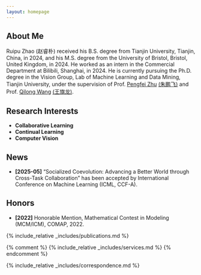 ```yaml
---
layout: homepage
---
```


## About Me

Ruipu Zhao (赵睿朴) received his B.S. degree from Tianjin University, Tianjin, China, in 2024, and his M.S. degree from the University of Bristol, Bristol, United Kingdom, in 2024. He worked as an intern in the Commercial Department at Bilibili, Shanghai, in 2024. He is currently pursuing the Ph.D. degree in the Vision Group,  Lab of Machine Learning and Data Mining, Tianjin University, under the supervision of Prof. [Pengfei Zhu](https://scholar.google.com.hk/citations?user=iS27HZ8AAAAJ&hl=zh-CN) [(朱鹏飞)](http://aiskyeye.com/) and Prof. [Qilong Wang](https://scholar.google.com/citations?user=qdPVJN0AAAAJ&hl=zh-CN) [(王旗龙)](https://csqlwang.github.io/homepage/).

## Research Interests

- **Collaborative Learning** 
- **Continual Learning** 
- **Computer Vision**

## News

- **[2025-05]** “Socialized Coevolution: Advancing a Better World through Cross-Task Collaboration” has been accepted by International Conference on Machine Learning (ICML, CCF-A).

## Honors

- **[2022]** Honorable Mention, Mathematical Contest in Modeling (MCM/ICM), COMAP, 2022.

{% include_relative _includes/publications.md %}

{% comment %}
{% include_relative _includes/services.md %}
{% endcomment %}

{% include_relative _includes/correspondence.md %}
